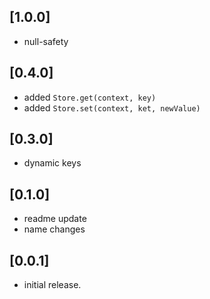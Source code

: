 ## [1.0.0]

* null-safety

## [0.4.0]

* added `Store.get(context, key)`
* added `Store.set(context, ket, newValue)`

## [0.3.0]

* dynamic keys

## [0.1.0]

* readme update
* name changes

## [0.0.1]

* initial release.

